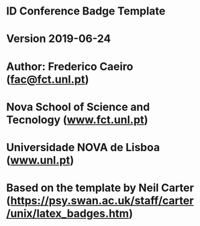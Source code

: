 # ID Conference Badge Template
#
# Version 2019-06-24
#
# Author: Frederico Caeiro (fac@fct.unl.pt)
# Nova School of Science and Tecnology (www.fct.unl.pt)
# Universidade NOVA de Lisboa (www.unl.pt)
#
# Based on the template by Neil Carter (https://psy.swan.ac.uk/staff/carter/unix/latex_badges.htm)
